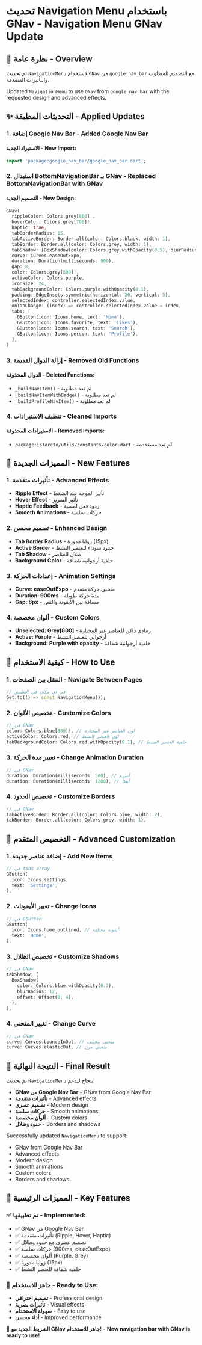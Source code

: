 # تحديث Navigation Menu باستخدام GNav - Navigation Menu GNav Update

## 🎯 نظرة عامة - Overview

تم تحديث `NavigationMenu` لاستخدام `GNav` من `google_nav_bar` مع التصميم المطلوب والتأثيرات المتقدمة.

Updated `NavigationMenu` to use `GNav` from `google_nav_bar` with the requested design and advanced effects.

## ✨ التحديثات المطبقة - Applied Updates

### 1. إضافة Google Nav Bar - Added Google Nav Bar

#### الاستيراد الجديد - New Import:
```dart
import 'package:google_nav_bar/google_nav_bar.dart';
```

### 2. استبدال BottomNavigationBar بـ GNav - Replaced BottomNavigationBar with GNav

#### التصميم الجديد - New Design:
```dart
GNav(
  rippleColor: Colors.grey[800]!,
  hoverColor: Colors.grey[700]!,
  haptic: true,
  tabBorderRadius: 15,
  tabActiveBorder: Border.all(color: Colors.black, width: 1),
  tabBorder: Border.all(color: Colors.grey, width: 1),
  tabShadow: [BoxShadow(color: Colors.grey.withOpacity(0.5), blurRadius: 8)],
  curve: Curves.easeOutExpo,
  duration: Duration(milliseconds: 900),
  gap: 8,
  color: Colors.grey[800]!,
  activeColor: Colors.purple,
  iconSize: 24,
  tabBackgroundColor: Colors.purple.withOpacity(0.1),
  padding: EdgeInsets.symmetric(horizontal: 20, vertical: 5),
  selectedIndex: controller.selectedIndex.value,
  onTabChange: (index) => controller.selectedIndex.value = index,
  tabs: [
    GButton(icon: Icons.home, text: 'Home'),
    GButton(icon: Icons.favorite, text: 'Likes'),
    GButton(icon: Icons.search, text: 'Search'),
    GButton(icon: Icons.person, text: 'Profile'),
  ],
)
```

### 3. إزالة الدوال القديمة - Removed Old Functions

#### الدوال المحذوفة - Deleted Functions:
- `_buildNavItem()` - لم تعد مطلوبة
- `_buildNavItemWithBadge()` - لم تعد مطلوبة
- `_buildProfileNavItem()` - لم تعد مطلوبة

### 4. تنظيف الاستيرادات - Cleaned Imports

#### الاستيرادات المحذوفة - Removed Imports:
- `package:istoreto/utils/constants/color.dart` - لم تعد مستخدمة

## 🎨 المميزات الجديدة - New Features

### 1. تأثيرات متقدمة - Advanced Effects
- **Ripple Effect** - تأثير الموجة عند الضغط
- **Hover Effect** - تأثير التمرير
- **Haptic Feedback** - ردود فعل لمسية
- **Smooth Animations** - حركات سلسة

### 2. تصميم محسن - Enhanced Design
- **Tab Border Radius** - زوايا مدورة (15px)
- **Active Border** - حدود سوداء للعنصر النشط
- **Tab Shadow** - ظلال للعناصر
- **Background Color** - خلفية أرجوانية شفافة

### 3. إعدادات الحركة - Animation Settings
- **Curve: easeOutExpo** - منحنى حركة متقدم
- **Duration: 900ms** - مدة حركة طويلة
- **Gap: 8px** - مسافة بين الأيقونة والنص

### 4. ألوان مخصصة - Custom Colors
- **Unselected: Grey[800]** - رمادي داكن للعناصر غير المختارة
- **Active: Purple** - أرجواني للعنصر النشط
- **Background: Purple with opacity** - خلفية أرجوانية شفافة

## 🚀 كيفية الاستخدام - How to Use

### 1. التنقل بين الصفحات - Navigate Between Pages
```dart
// في أي مكان في التطبيق
Get.to(() => const NavigationMenu());
```

### 2. تخصيص الألوان - Customize Colors
```dart
// في GNav
color: Colors.blue[800]!, // لون العناصر غير المختارة
activeColor: Colors.red, // لون العنصر النشط
tabBackgroundColor: Colors.red.withOpacity(0.1), // خلفية العنصر النشط
```

### 3. تغيير مدة الحركة - Change Animation Duration
```dart
// في GNav
duration: Duration(milliseconds: 500), // أسرع
duration: Duration(milliseconds: 1200), // أبطأ
```

### 4. تخصيص الحدود - Customize Borders
```dart
// في GNav
tabActiveBorder: Border.all(color: Colors.blue, width: 2),
tabBorder: Border.all(color: Colors.grey, width: 1),
```

## 🔧 التخصيص المتقدم - Advanced Customization

### 1. إضافة عناصر جديدة - Add New Items
```dart
// في tabs array
GButton(
  icon: Icons.settings,
  text: 'Settings',
),
```

### 2. تغيير الأيقونات - Change Icons
```dart
// في GButton
GButton(
  icon: Icons.home_outlined, // أيقونة مختلفة
  text: 'Home',
),
```

### 3. تخصيص الظلال - Customize Shadows
```dart
// في GNav
tabShadow: [
  BoxShadow(
    color: Colors.blue.withOpacity(0.3),
    blurRadius: 12,
    offset: Offset(0, 4),
  ),
],
```

### 4. تغيير المنحنى - Change Curve
```dart
// في GNav
curve: Curves.bounceInOut, // منحنى مختلف
curve: Curves.elasticOut, // منحنى مرن
```

## 📱 النتيجة النهائية - Final Result

تم تحديث `NavigationMenu` بنجاح ليدعم:
- **GNav من Google Nav Bar** - GNav from Google Nav Bar
- **تأثيرات متقدمة** - Advanced effects
- **تصميم عصري** - Modern design
- **حركات سلسة** - Smooth animations
- **ألوان مخصصة** - Custom colors
- **حدود وظلال** - Borders and shadows

Successfully updated `NavigationMenu` to support:
- GNav from Google Nav Bar
- Advanced effects
- Modern design
- Smooth animations
- Custom colors
- Borders and shadows

## 🎉 المميزات الرئيسية - Key Features

### ✅ تم تطبيقها - Implemented:
- ✅ GNav من Google Nav Bar
- ✅ تأثيرات متقدمة (Ripple, Hover, Haptic)
- ✅ تصميم عصري مع حدود وظلال
- ✅ حركات سلسة (900ms, easeOutExpo)
- ✅ ألوان مخصصة (Purple, Grey)
- ✅ زوايا مدورة (15px)
- ✅ خلفية شفافة للعنصر النشط

### 🚀 جاهز للاستخدام - Ready to Use:
- **تصميم احترافي** - Professional design
- **تأثيرات بصرية** - Visual effects
- **سهولة الاستخدام** - Easy to use
- **أداء محسن** - Improved performance

🎊 **الشريط الجديد مع GNav جاهز للاستخدام!** - **New navigation bar with GNav is ready to use!**
